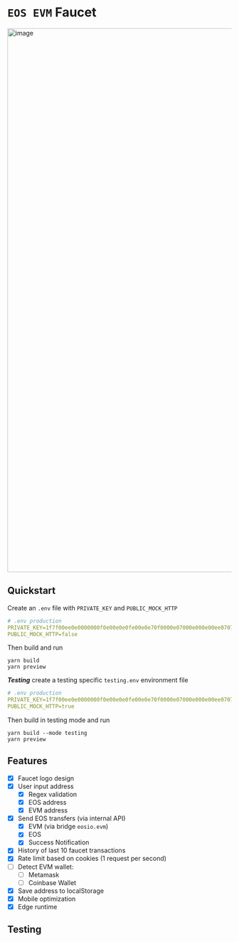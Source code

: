 # `EOS EVM` Faucet

<img width="1223" alt="image" src="https://user-images.githubusercontent.com/550895/229628495-5075dcfa-50b2-4b10-b07e-21c959d68052.png">

## Quickstart

Create an `.env` file with `PRIVATE_KEY` and `PUBLIC_MOCK_HTTP`
```yaml
# .env production
PRIVATE_KEY=1f7f00ee0e0000000f0e00e0e0fe00e0e70f0000e07000e000e00ee07070000e
PUBLIC_MOCK_HTTP=false
```
Then build and run
```shell
yarn build
yarn preview 
```

***Testing*** create a testing specific `testing.env` environment file
```yaml
# .env production
PRIVATE_KEY=1f7f00ee0e0000000f0e00e0e0fe00e0e70f0000e07000e000e00ee07070000e
PUBLIC_MOCK_HTTP=true
```
Then build in testing mode and run
```shell
yarn build --mode testing
yarn preview 
```


## Features

- [x] Faucet logo design
- [x] User input address
  - [x] Regex validation
  - [x] EOS address
  - [x] EVM address
- [x] Send EOS transfers (via internal API)
  - [x] EVM (via bridge `eosio.evm`)
  - [x] EOS
  - [x] Success Notification
- [x] History of last 10 faucet transactions
- [x] Rate limit based on cookies (1 request per second)
- [ ] Detect EVM wallet:
  - [ ] Metamask
  - [ ] Coinbase Wallet
- [x] Save address to localStorage
- [x] Mobile optimization
- [x] Edge runtime

## Testing 